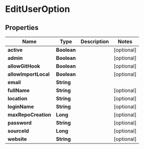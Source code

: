
# EditUserOption

## Properties
Name | Type | Description | Notes
------------ | ------------- | ------------- | -------------
**active** | **Boolean** |  |  [optional]
**admin** | **Boolean** |  |  [optional]
**allowGitHook** | **Boolean** |  |  [optional]
**allowImportLocal** | **Boolean** |  |  [optional]
**email** | **String** |  | 
**fullName** | **String** |  |  [optional]
**location** | **String** |  |  [optional]
**loginName** | **String** |  |  [optional]
**maxRepoCreation** | **Long** |  |  [optional]
**password** | **String** |  |  [optional]
**sourceId** | **Long** |  |  [optional]
**website** | **String** |  |  [optional]



